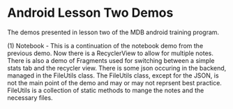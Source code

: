 # Android Lesson Two Demos
The demos presented in lesson two of the MDB android training program.

(1) Notebook - This is a continuation of the notebook demo from the previous demo. Now there is a RecyclerView to allow for multiple notes. There is also a demo of Fragments used for switching between a simple stats tab and the recycler view. There is some json occuring in the backend, managed in the FileUtils class. The FileUtils class, except for the JSON, is not the main point of the demo and may or may not reprsent best practice. FileUtils is a collection of static methods to mange the notes and the necessary files.
